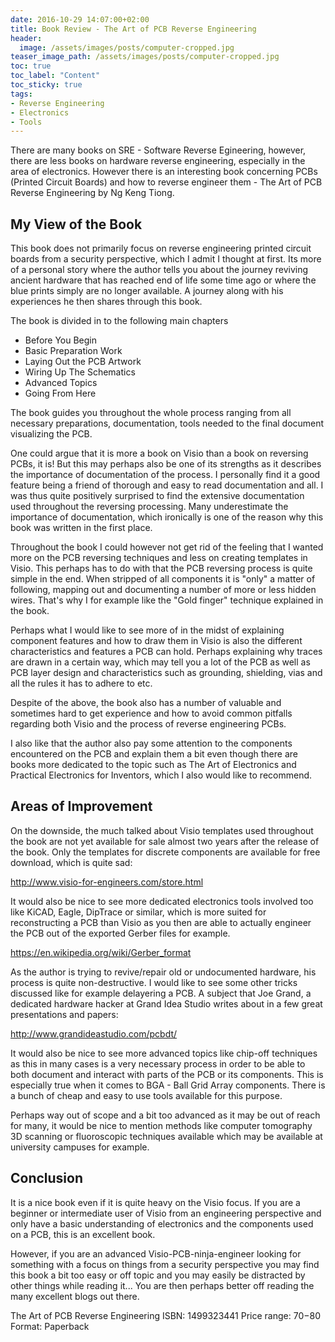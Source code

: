 ```yaml
---
date: 2016-10-29 14:07:00+02:00
title: Book Review - The Art of PCB Reverse Engineering
header:
  image: /assets/images/posts/computer-cropped.jpg
teaser_image_path: /assets/images/posts/computer-cropped.jpg
toc: true
toc_label: "Content"
toc_sticky: true
tags:
- Reverse Engineering
- Electronics
- Tools
---
```


There are many books on SRE - Software Reverse Egineering, however, there are less books on hardware reverse engineering, especially in the area of electronics. However there is an interesting book concerning PCBs (Printed Circuit Boards) and how to reverse engineer them - The Art of PCB Reverse Engineering by Ng Keng Tiong.

## My View of the Book

This book does not primarily focus on reverse engineering printed circuit boards from a security perspective, which I admit I thought at first. Its more of a personal story where the author tells you about the journey reviving ancient hardware that has reached end of life some time ago or where the blue prints simply are no longer available. A journey along with his experiences he then shares through this book.

The book is divided in to the following main chapters

* Before You Begin
* Basic Preparation Work
* Laying Out the PCB Artwork
* Wiring Up The Schematics
* Advanced Topics
* Going From Here

The book guides you throughout the whole process ranging from all necessary preparations, documentation, tools needed to the final document visualizing the PCB.

One could argue that it is more a book on Visio than a book on reversing PCBs, it is! But this may perhaps also be one of its strengths as it describes the importance of documentation of the process. I personally find it a good feature being a friend of thorough and easy to read documentation and all. I was thus quite positively surprised to find the extensive documentation used throughout the reversing processing. Many underestimate the importance of documentation, which ironically is one of the reason why this book was written in the first place.

Throughout the book I could however not get rid of the feeling that I wanted more on the PCB reversing techniques and less on creating templates in Visio. This perhaps has to do with that the PCB reversing process is quite simple in the end. When stripped of all components it is "only" a matter of following, mapping out and documenting a number of more or less hidden wires. That's why I for example like the "Gold finger" technique explained in the book.

Perhaps what I would like to see more of in the midst of explaining component features and how to draw them in Visio is also the different characteristics and features a PCB can hold. Perhaps explaining why traces are drawn in a certain way, which may tell you a lot of the PCB as well as PCB layer design and characteristics such as grounding, shielding, vias and all the rules it has to adhere to etc.

Despite of the above, the book also has a number of valuable and sometimes hard to get experience and how to avoid common pitfalls regarding both Visio and the process of reverse engineering PCBs.

I also like that the author also pay some attention to the components encountered on the PCB and explain them a bit even though there are books more dedicated to the topic such as The Art of Electronics and Practical Electronics for Inventors, which I also would like to recommend.

## Areas of Improvement

On the downside, the much talked about Visio templates used throughout the book are not yet available for sale almost two years after the release of the book. Only the templates for discrete components are available for free download, which is quite sad:

http://www.visio-for-engineers.com/store.html


It would also be nice to see more dedicated electronics tools involved too like KiCAD, Eagle, DipTrace or similar, which is more suited for reconstructing a PCB than Visio as you then are able to actually engineer the PCB out of the exported Gerber files for example.

https://en.wikipedia.org/wiki/Gerber_format


As the author is trying to revive/repair old or undocumented hardware, his process is quite non-destructive. I would like to see some other tricks discussed like for example delayering a PCB. A subject that Joe Grand, a dedicated hardware hacker at Grand Idea Studio writes about in a few great presentations and papers:

http://www.grandideastudio.com/pcbdt/


It would also be nice to see more advanced topics like chip-off techniques as this in many cases is a very necessary process in order to be able to both document and interact with parts of the PCB or its components. This is especially true when it comes to BGA - Ball Grid Array components. There is a bunch of cheap and easy to use tools available for this purpose.

Perhaps way out of scope and a bit too advanced as it may be out of reach for many, it would be nice to mention methods like computer tomography 3D scanning or fluoroscopic techniques available which may be available at university campuses for example.

## Conclusion

It is a nice book even if it is quite heavy on the Visio focus. If you are a beginner or intermediate user of Visio from an engineering perspective and only have a basic understanding of electronics and the components used on a PCB, this is an excellent book.

However, if you are an advanced Visio-PCB-ninja-engineer looking for something with a focus on things from a security perspective you may find this book a bit too easy or off topic and you may easily be distracted by other things while reading it... You are then perhaps better off reading the many excellent blogs out there.

The Art of PCB Reverse Engineering ISBN: 1499323441
Price range: $70-$80
Format: Paperback